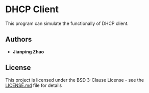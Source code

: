 # DHCP Client

This program can simulate the functionally of DHCP client.

## Authors

* **Jianping Zhao**

## License

This project is licensed under the BSD 3-Clause License - see the [LICENSE.md](LICENSE.md) file for details
